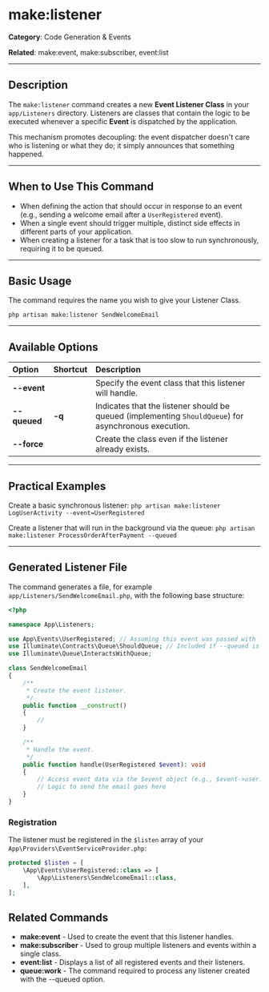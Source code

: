 # make:listener

**Category**: Code Generation & Events

**Related**: make:event, make:subscriber, event:list

---

## Description

The `make:listener` command creates a new **Event Listener Class** in your `app/Listeners` directory. Listeners are classes that contain the logic to be executed whenever a specific **Event** is dispatched by the application.

This mechanism promotes decoupling: the event dispatcher doesn't care who is listening or what they do; it simply announces that something happened.

---

## When to Use This Command

- When defining the action that should occur in response to an event (e.g., sending a welcome email after a `UserRegistered` event).
- When a single event should trigger multiple, distinct side effects in different parts of your application.
- When creating a listener for a task that is too slow to run synchronously, requiring it to be queued.

---

## Basic Usage

The command requires the name you wish to give your Listener Class.

`php artisan make:listener SendWelcomeEmail`

---

## Available Options

| Option | Shortcut | Description |
| :--- | :--- | :--- |
| **--event** | | Specify the event class that this listener will handle. |
| **--queued** | **-q** | Indicates that the listener should be queued (implementing `ShouldQueue`) for asynchronous execution. |
| **--force** | | Create the class even if the listener already exists. |

---

## Practical Examples

Create a basic synchronous listener:
`php artisan make:listener LogUserActivity --event=UserRegistered`

Create a listener that will run in the background via the queue:
`php artisan make:listener ProcessOrderAfterPayment --queued`

---

## Generated Listener File

The command generates a file, for example `app/Listeners/SendWelcomeEmail.php`, with the following base structure:

```php
<?php

namespace App\Listeners;

use App\Events\UserRegistered; // Assuming this event was passed with --event
use Illuminate\Contracts\Queue\ShouldQueue; // Included if --queued is used
use Illuminate\Queue\InteractsWithQueue;

class SendWelcomeEmail
{
    /**
     * Create the event listener.
     */
    public function __construct()
    {
        //
    }

    /**
     * Handle the event.
     */
    public function handle(UserRegistered $event): void
    {
        // Access event data via the $event object (e.g., $event->user)
        // Logic to send the email goes here
    }
}
```
### Registration

The listener must be registered in the `$listen` array of your `App\Providers\EventServiceProvider.php`:
```php
protected $listen = [
    \App\Events\UserRegistered::class => [
        \App\Listeners\SendWelcomeEmail::class,
    ],
];
```
## Related Commands

* **make:event** - Used to create the event that this listener handles.
* **make:subscriber** - Used to group multiple listeners and events within a single class.
* **event:list** - Displays a list of all registered events and their listeners.
* **queue:work** - The command required to process any listener created with the --queued option.
